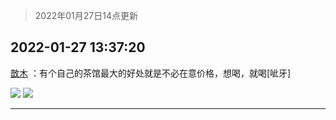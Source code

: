 > 2022年01月27日14点更新
<link rel="stylesheet" href="https://cdn.jsdelivr.net/gh/taotie6/sampleJSON@main/css/photo_show.css">
<meta name="referrer" content="no-referrer" />


 ## 2022-01-27 13:37:20 

 [㪚木](https://www.coolapk.com/feed/33131495?shareKey=M2M1ZTVlZjRlYjA4NjFmMjM0ZmU~) ：有个自己的茶馆最大的好处就是不必在意价格，想喝，就喝[呲牙] 

<div class="album">
<img class="img-item" src="http://image.coolapk.com/feed/2022/0127/13/1081091_b5284991_1837_3362_35@2494x3325.jpeg" />
<img class="img-item" src="http://image.coolapk.com/feed/2022/0127/13/1081091_84052cb5_1837_3369_128@2494x3325.jpeg" />
</div>

 ------- 

